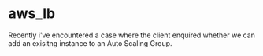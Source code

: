 # aws_lb
Recently i've encountered a case where the client enquired whether we can add an exisitng instance to an Auto Scaling Group.
